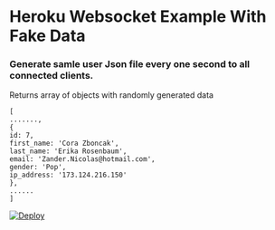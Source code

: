 # Heroku Websocket Example With Fake Data

### Generate samle user Json file every one second to all connected clients.


Returns array of objects with randomly generated data
<br>
````
[
.......,
{
id: 7,
first_name: 'Cora Zboncak',
last_name: 'Erika Rosenbaum',
email: 'Zander.Nicolas@hotmail.com',
gender: 'Pop',
ip_address: '173.124.216.150'
},
......
]
````


[![Deploy](https://www.herokucdn.com/deploy/button.svg)](https://heroku.com/deploy)
